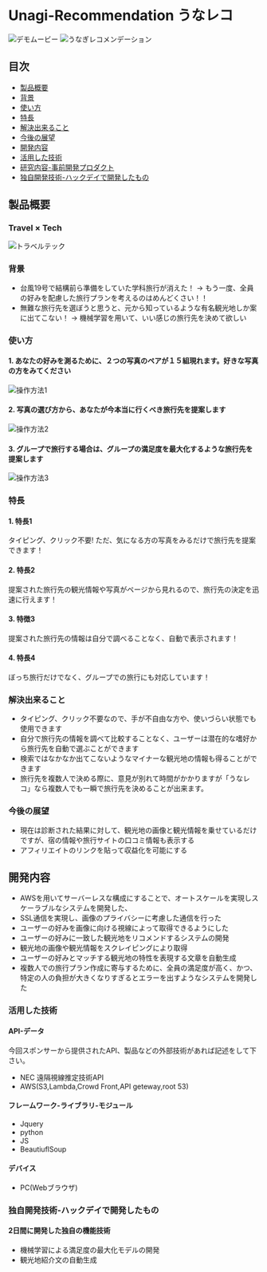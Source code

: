 # Unagi-Recommendation うなレコ
![デモムービー](https://youtu.be/c4XjRWWVmU8)
![うなぎレコメンデーション](https://github.com/jphacks/TK_1919/blob/master/readme_images/logo.png "Unagi-recomendation")
## 目次
- [製品概要](#製品概要)
- [背景](#背景)
- [使い方](#使い方)
- [特長](#特長)
- [解決出来ること](#解決出来ること)
- [今後の展望](#今後の展望)
- [開発内容](#開発内容)
- [活用した技術](#活用した技術)
- [研究内容-事前開発プロダクト](#研究内容-事前開発プロダクト)
- [独自開発技術-ハックデイで開発したもの](#独自開発技術-ハックデイで開発したもの)

## 製品概要
### Travel × Tech
![トラベルテック](https://github.com/jphacks/TK_1919/blob/master/readme_images/travelTech.png "TravelTech")


### 背景
<!--
ここに
- こんかいのプロダクトの開発に至った背景
- 着目した顧客・顧客の課題・現状
を記入してください
-->
* 台風19号で結構前ら準備をしていた学科旅行が消えた！
-> もう一度、全員の好みを配慮した旅行プランを考えるのはめんどくさい！！
* 無難な旅行先を選ぼうと思うと、元から知っているような有名観光地しか案に出てこない！
-> 機械学習を用いて、いい感じの旅行先を決めて欲しい


### 使い方
#### 1. あなたの好みを測るために、２つの写真のペアが１５組現れます。好きな写真の方をみてください
![操作方法1](https://github.com/jphacks/TK_1919/blob/master/fig_ReadMe/%E3%82%B9%E3%82%AF%E3%83%AA%E3%83%BC%E3%83%B3%E3%82%B7%E3%83%A7%E3%83%83%E3%83%88%202019-10-27%2013.34.29.png "screenImages1")
#### 2. 写真の選び方から、あなたが今本当に行くべき旅行先を提案します
![操作方法2](https://github.com/jphacks/TK_1919/blob/master/fig_ReadMe/screenImage.png "screenImages2")
#### 3. グループで旅行する場合は、グループの満足度を最大化するような旅行先を提案します
![操作方法3](https://github.com/jphacks/TK_1919/blob/master/fig_ReadMe/%E3%82%B9%E3%82%AF%E3%83%AA%E3%83%BC%E3%83%B3%E3%82%B7%E3%83%A7%E3%83%83%E3%83%88%202019-10-27%2013.35.59.png "screenImages3")

### 特長

#### 1. 特長1
タイピング、クリック不要!
ただ、気になる方の写真をみるだけで旅行先を提案できます！
#### 2. 特長2
提案された旅行先の観光情報や写真がページから見れるので、旅行先の決定を迅速に行えます！
#### 3. 特徴3
提案された旅行先の情報は自分で調べることなく、自動で表示されます！
#### 4. 特長4
ぼっち旅行だけでなく、グループでの旅行にも対応しています！

### 解決出来ること

* タイピング、クリック不要なので、手が不自由な方や、使いづらい状態でも使用できます
* 自分で旅行先の情報を調べて比較することなく、ユーザーは潜在的な嗜好から旅行先を自動で選ぶことができます
* 検索ではなかなか出てこないようなマイナーな観光地の情報も得ることができます
* 旅行先を複数人で決める際に、意見が別れて時間がかかりますが「うなレコ」なら複数人でも一瞬で旅行先を決めることが出来ます。

### 今後の展望
* 現在は診断された結果に対して、観光地の画像と観光情報を乗せているだけですが、宿の情報や旅行サイトの口コミ情報も表示する
* アフィリエイトのリンクを貼って収益化を可能にする

## 開発内容
* AWSを用いてサーバーレスな構成にすることで、オートスケールを実現しスケーラブルなシステムを開発した、
* SSL通信を実現し、画像のプライバシーに考慮した通信を行った
* ユーザーの好みを画像に向ける視線によって取得できるようにした
* ユーザーの好みに一致した観光地をリコメンドするシステムの開発
* 観光地の画像や観光情報をスクレイピングにより取得
* ユーザーの好みとマッチする観光地の特性を表現する文章を自動生成
* 複数人での旅行プラン作成に寄与するために、全員の満足度が高く、かつ、特定の人の負担が大きくなりすぎるとエラーを出すようなシステムを開発した


### 活用した技術

#### API-データ
今回スポンサーから提供されたAPI、製品などの外部技術があれば記述をして下さい。

* NEC 遠隔視線推定技術API
* AWS(S3,Lambda,Crowd Front,API geteway,root 53)

#### フレームワーク-ライブラリ-モジュール
* Jquery
* python
* JS
* BeautiuflSoup

#### デバイス
* PC(Webブラウザ)

### 独自開発技術-ハックデイで開発したもの

#### 2日間に開発した独自の機能技術

* 機械学習による満足度の最大化モデルの開発
* 観光地紹介文の自動生成
